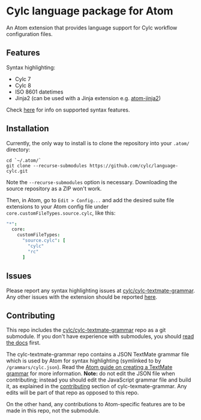 # Cylc language package for Atom

An Atom extension that provides language support for Cylc workflow configuration files.

## Features

Syntax highlighting:
- Cylc 7
- Cylc 8
- ISO 8601 datetimes
- Jinja2 (can be used with a Jinja extension e.g. [atom-jinja2](https://atom.io/packages/atom-jinja2))

Check [here](https://github.com/cylc/cylc-flow/issues/2752) for info on supported syntax features.

## Installation

Currently, the only way to install is to clone the repository into your `.atom/` directory:
```
cd `~/.atom/`
git clone --recurse-submodules https://github.com/cylc/language-cylc.git
```
Note the `--recurse-submodules` option is necessary. Downloading the source repository as a ZIP won't work.

Then, in Atom, go to `Edit > Config...` and add the desired suite file extensions to your Atom config file under `core.customFileTypes.source.cylc`, like this:
```cson
"*":
  core:
    customFileTypes:
      "source.cylc": [
        "cylc"
        "rc"
      ]
```

## Issues

Please report any syntax highlighting issues at [cylc/cylc-textmate-grammar](https://github.com/cylc/cylc-textmate-grammar/issues). Any other issues with the extension should be reported [here](https://github.com/cylc/language-cylc/issues).

## Contributing

This repo includes the [cylc/cylc-textmate-grammar](https://github.com/cylc/cylc-textmate-grammar) repo as a git submodule. If you don't have experience with submodules, you should [read the docs](https://git-scm.com/book/en/v2/Git-Tools-Submodules) first.

The cylc-textmate-grammar repo contains a JSON TextMate grammar file which is used by Atom for syntax highlighting (symlinked to by `/grammars/cylc.json`). Read the [Atom guide on creating a TextMate grammar](https://flight-manual.atom.io/hacking-atom/sections/creating-a-legacy-textmate-grammar/) for more information. **Note:** do not edit the JSON file when contributing; instead you should edit the JavaScript grammar file and build it, as explained in the [contributing](https://github.com/cylc/cylc-textmate-grammar#contributing) section of cylc-texmate-grammar. Any edits will be part of that repo as opposed to this repo.

On the other hand, any contributions to Atom-specific features are to be made in this repo, not the submodule.

